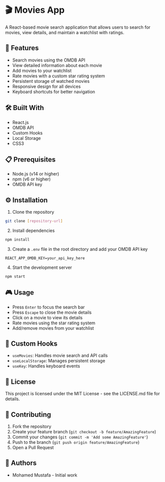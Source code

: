 # 🎬 Movies App

A React-based movie search application that allows users to search for movies, view details, and maintain a watchlist with ratings.

## 🚀 Features

- Search movies using the OMDB API
- View detailed information about each movie
- Add movies to your watchlist
- Rate movies with a custom star rating system
- Persistent storage of watched movies
- Responsive design for all devices
- Keyboard shortcuts for better navigation

## 🛠️ Built With

- React.js
- OMDB API
- Custom Hooks
- Local Storage
- CSS3

## 📋 Prerequisites

- Node.js (v14 or higher)
- npm (v6 or higher)
- OMDB API key

## ⚙️ Installation

1. Clone the repository

```bash
git clone [repository-url]
```

2. Install dependencies

```bash
npm install
```

3. Create a `.env` file in the root directory and add your OMDB API key

```
REACT_APP_OMDB_KEY=your_api_key_here
```

4. Start the development server

```bash
npm start
```

## 🎮 Usage

- Press `Enter` to focus the search bar
- Press `Escape` to close the movie details
- Click on a movie to view its details
- Rate movies using the star rating system
- Add/remove movies from your watchlist

## 🔑 Custom Hooks

- `useMovies`: Handles movie search and API calls
- `useLocalStorage`: Manages persistent storage
- `useKey`: Handles keyboard events

## 📝 License

This project is licensed under the MIT License - see the LICENSE.md file for details.

## 🤝 Contributing

1. Fork the repository
2. Create your feature branch (`git checkout -b feature/AmazingFeature`)
3. Commit your changes (`git commit -m 'Add some AmazingFeature'`)
4. Push to the branch (`git push origin feature/AmazingFeature`)
5. Open a Pull Request

## 👥 Authors

- Mohamed Mustafa - Initial work


